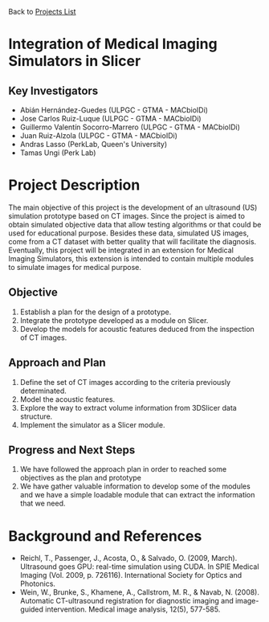 Back to [Projects List](../../README.md#ProjectsList)

# Integration of Medical Imaging Simulators in Slicer

## Key Investigators

- Abián Hernández-Guedes (ULPGC - GTMA - MACbioIDi)
- Jose Carlos Ruiz-Luque (ULPGC - GTMA - MACbioIDi)
- Guillermo Valentín Socorro-Marrero (ULPGC - GTMA - MACbioIDi)
- Juan Ruiz-Alzola (ULPGC - GTMA - MACbioIDi)
- Andras Lasso (PerkLab, Queen's University)
- Tamas Ungi (Perk Lab)

# Project Description

The main objective of this project is the development of an ultrasound (US) simulation prototype based on CT images.
Since the project is aimed to obtain simulated objective data that allow testing algorithms or that could be used for educational purpose. Besides these data, simulated US images, come from a CT dataset with better quality that will facilitate the diagnosis. Eventually, this project will be integrated in an extension for Medical Imaging Simulators, this extension is intended to contain multiple modules to simulate images for medical purpose.

## Objective

1. Establish a plan for the design of a prototype.
1. Integrate the prototype developed as a module on Slicer.
1. Develop the models for acoustic features deduced from the inspection of CT images.

## Approach and Plan

1. Define the set of CT images according to the criteria previously determinated.
1. Model the acoustic features.
1. Explore the way to extract volume information from 3DSlicer data structure.
1. Implement the simulator as a Slicer module.

## Progress and Next Steps

1. We have followed the approach plan in order to reached some objectives as the plan and prototype 
1. We have gather valuable information to develop some of the modules and we have a simple loadable module that can extract the information that we need.
<!--Describe progress and next steps in a few bullet points as you are making progress.-->

<!--# Illustrations-->

<!--Add pictures and links to videos that demonstrate what has been accomplished.-->

# Background and References
- Reichl, T., Passenger, J., Acosta, O., & Salvado, O. (2009, March). Ultrasound goes GPU: real-time simulation using CUDA. In SPIE Medical Imaging (Vol. 2009, p. 726116). International Society for Optics and Photonics.
- Wein, W., Brunke, S., Khamene, A., Callstrom, M. R., & Navab, N. (2008). Automatic CT-ultrasound registration for diagnostic imaging and image-guided intervention. Medical image analysis, 12(5), 577-585.

<!--Use this space for information that may help people better understand your project, like links to papers, source code, or data.-->

<!-- - Source code: https://github.com/YourUser/YourRepository
- Documentation: https://link.to.docs
- Test data: https://link.to.test.data -->
